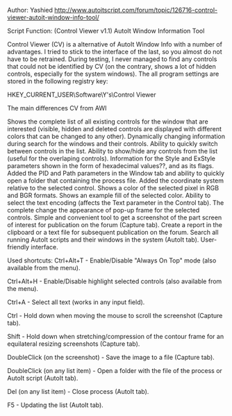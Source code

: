 Author:   Yashied
http://www.autoitscript.com/forum/topic/126716-control-viewer-autoit-window-info-tool/

Script Function:
	    (Control Viewer v1.1) AutoIt Window Information Tool

Control Viewer (CV) is a alternative of AutoIt Window Info with a number of advantages. I tried to stick to the interface of the last, so you almost do not have to be retrained. During testing, I never managed to find any controls that could not be identified by CV (on the contrary, shows a lot of hidden controls, especially for the system windows). The all program settings are stored in the following registry key:

HKEY_CURRENT_USER\Software\Y's\Control Viewer

The main differences CV from AWI

Shows the complete list of all existing controls for the window that are interested (visible, hidden and deleted controls are displayed with different colors that can be changed to any other).
Dynamically changing information during search for the windows and their controls.
Ability to quickly switch between controls in the list.
Ability to show/hide any controls from the list (useful for the overlaping controls).
Information for the Style and ExStyle parameters shown in the form of hexadecimal values??, and as its flags.
Added the PID and Path parameters in the Window tab and ability to quickly open a folder that containing the process file.
Added the coordinate system relative to the selected control.
Shows a color of the selected pixel in RGB and BGR formats.
Shows an example fill of the selected color.
Ability to select the text encoding (affects the Text parameter in the Control tab).
The complete change the appearance of pop-up frame for the selected controls.
Simple and convenient tool to get a screenshot of the part screen of interest for publication on the forum (Capture tab).
Create a report in the clipboard or a text file for subsequent publication on the forum.
Search all running AutoIt scripts and their windows in the system (AutoIt tab).
User-friendly interface.

Used shortcuts:
Ctrl+Alt+T - Enable/Disable "Always On Top" mode (also available from the menu).

Ctrl+Alt+H - Enable/Disable highlight selected controls (also available from the menu).

Ctrl+A - Select all text (works in any input field).

Ctrl - Hold down when moving the mouse to scroll the screenshot (Capture tab).

Shift - Hold down when stretching/compression of the contour frame for an equilateral resizing screenshots (Capture tab).

DoubleClick (on the screenshot) - Save the image to a file (Capture tab).

DoubleClick (on any list item) - Open a folder with the file of the process or AutoIt script (AutoIt tab).

Del (on any list item) - Close process (AutoIt tab).

F5 - Updating the list (AutoIt tab).
